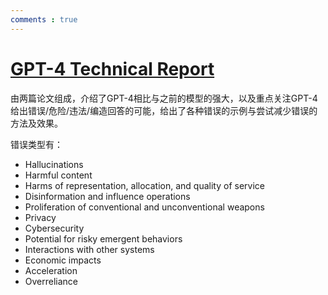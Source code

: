 ```yaml
---
comments : true
---
```


# [GPT-4 Technical Report](https://arxiv.org/abs/2303.08774)

由两篇论文组成，介绍了GPT-4相比与之前的模型的强大，以及重点关注GPT-4给出错误/危险/违法/编造回答的可能，给出了各种错误的示例与尝试减少错误的方法及效果。

错误类型有：

+ Hallucinations
+ Harmful content
+ Harms of representation, allocation, and quality of service
+ Disinformation and influence operations
+ Proliferation of conventional and unconventional weapons
+ Privacy
+ Cybersecurity
+ Potential for risky emergent behaviors
+ Interactions with other systems
+ Economic impacts
+ Acceleration
+ Overreliance
